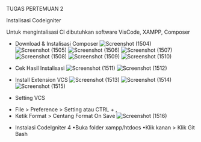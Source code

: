 TUGAS PERTEMUAN 2

Instalisasi Codeigniter

Untuk mengintalisasi CI dibutuhkan software VisCode, XAMPP, Composer

* Download & Instalisasi Composer
![Screenshot (1504)](https://github.com/xoraozgu017/PemWeb2/assets/145304971/2c4a24aa-b598-43d2-a430-caacb9ac912d)
![Screenshot (1505)](https://github.com/xoraozgu017/PemWeb2/assets/145304971/5ef700f7-d6d7-400d-9f86-c500fa872031)
![Screenshot (1506)](https://github.com/xoraozgu017/PemWeb2/assets/145304971/0703f8c7-f280-4936-927c-12f531679729)
![Screenshot (1507)](https://github.com/xoraozgu017/PemWeb2/assets/145304971/9ed58f26-5bbe-47b4-8963-67a609ebb852)
![Screenshot (1508)](https://github.com/xoraozgu017/PemWeb2/assets/145304971/8a269dde-bd3e-4e34-ad4a-be9c87974970)
![Screenshot (1509)](https://github.com/xoraozgu017/PemWeb2/assets/145304971/e46cf1f0-eeb5-4d16-8880-df0a904f7c27)
![Screenshot (1510)](https://github.com/xoraozgu017/PemWeb2/assets/145304971/f2cedd08-fa0f-4b9e-a722-66e6de73c791)

* Cek Hasil Instalisasi
![Screenshot (1511)](https://github.com/xoraozgu017/PemWeb2/assets/145304971/85eb0b0e-64ec-4513-9168-53058870a04f)
![Screenshot (1512)](https://github.com/xoraozgu017/PemWeb2/assets/145304971/0ef44062-dd64-4c41-9c16-2586ef82aa94)

* Install Extension VCS
![Screenshot (1513)](https://github.com/xoraozgu017/PemWeb2/assets/145304971/5d9a557c-706c-4c97-9a0d-a24fc3c54214)
![Screenshot (1514)](https://github.com/xoraozgu017/PemWeb2/assets/145304971/bb714f0a-3289-465b-ba68-f6a91a9fa5a0)
![Screenshot (1515)](https://github.com/xoraozgu017/PemWeb2/assets/145304971/bd7545d2-3942-4ca7-8f1e-7c7c9d198e98)

* Setting VCS
- File > Preference > Setting atau CTRL + ,
- Ketik Format > Centang Format On Save
![Screenshot (1516)](https://github.com/xoraozgu017/PemWeb2/assets/145304971/3c3c5f8d-3875-4a20-9325-a591fad52114)

* Instalasi CodeIgniter 4
•Buka folder xampp/htdocs
•Klik kanan > Klik Git Bash

